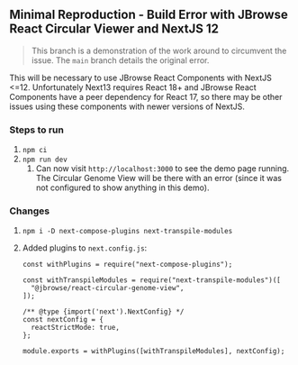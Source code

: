 ## Minimal Reproduction - Build Error with JBrowse React Circular Viewer and NextJS 12

> This branch is a demonstration of the work around to circumvent the issue. The `main` branch details the original error.

This will be necessary to use JBrowse React Components with NextJS <=12.  Unfortunately Next13 requires React 18+ and JBrowse React Components have a peer dependency for React 17, so there may be other issues using these components with newer versions of NextJS.
### Steps to run
1. `npm ci`
2. `npm run dev`
   1. Can now visit `http://localhost:3000` to see the demo page running. The Circular Genome View will be there with an error (since it was not configured to show anything in this demo).

### Changes

1. `npm i -D next-compose-plugins next-transpile-modules`
2. Added plugins to `next.config.js`:

	 ```
	 const withPlugins = require("next-compose-plugins");
	 
	 const withTranspileModules = require("next-transpile-modules")([
	   "@jbrowse/react-circular-genome-view",
	 ]);
	 
	 /** @type {import('next').NextConfig} */
	 const nextConfig = {
	   reactStrictMode: true,
	 };
	 
	 module.exports = withPlugins([withTranspileModules], nextConfig);
	 
	 ```
